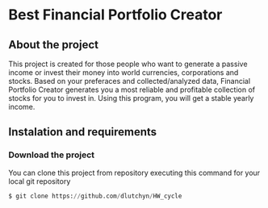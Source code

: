 <h1>Best Financial Portfolio Creator</h1>

<h2> About the project</h2>
This project is created for those people who want to generate a passive income
or invest their money into world currencies, corporations and stocks. Based on your preferaces and 
collected/analyzed data, Financial Portfolio Creator generates you a most reliable and profitable 
collection of stocks for you to invest in. Using this program, you will get a stable yearly income.

<h2>Instalation and requirements</h2>

<h3>Download the project</h3>
You can clone this project from repository executing this command for your local git repository

```python 
$ git clone https://github.com/dlutchyn/HW_cycle
```

